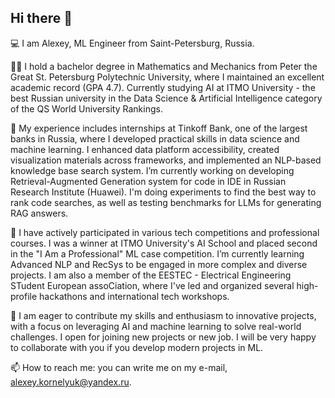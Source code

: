 ## Hi there 👋
💻 I am Alexey, ML Engineer from Saint-Petersburg, Russia.

👨‍🎓 I hold a bachelor degree in Mathematics and Mechanics from Peter the Great St. Petersburg Polytechnic University, where I maintained an excellent academic record (GPA 4.7). Currently studying AI at ITMO University - the best Russian university in the Data Science & Artificial Intelligence category of the QS World University Rankings.

💼 My experience includes internships at Tinkoff Bank, one of the largest banks in Russia, where I developed practical skills in data science and machine learning. I enhanced data platform accessibility, created visualization materials across frameworks, and implemented an NLP-based knowledge base search system. I’m currently working on developing Retrieval-Augmented Generation system for code in IDE in Russian Research Institute (Huawei). I'm doing experiments to find the best way to rank code searches, as well as testing benchmarks for LLMs for generating RAG answers.

📌 I have actively participated in various tech competitions and professional courses. I was a winner at ITMO University's AI School and placed second in the "I Am a Professional" ML case competition. I’m currently learning Advanced NLP and RecSys to be engaged in more complex and diverse projects. I am also a member of the EESTEC - Electrical Engineering STudent European assoCiation, where I've led and organized several high-profile hackathons and international tech workshops.

🚀 I am eager to contribute my skills and enthusiasm to innovative projects, with a focus on leveraging AI and machine learning to solve real-world challenges. I open for joining new projects or new job. I will be very happy to collaborate with you if you develop modern projects in ML.

📫 How to reach me: you can write me on my e-mail, alexey.kornelyuk@yandex.ru.

<!--
**alllyuk/alllyuk** is a ✨ _special_ ✨ repository because its `README.md` (this file) appears on your GitHub profile.

Here are some ideas to get you started:

- 🔭 I’m currently working on ...
- 🌱 I’m currently learning ...
- 👯 I’m looking to collaborate on ...
- 🤔 I’m looking for help with ...
- 💬 Ask me about ...
- 📫 How to reach me: ...
- 😄 Pronouns: ...
- ⚡ Fun fact: ...
-->
